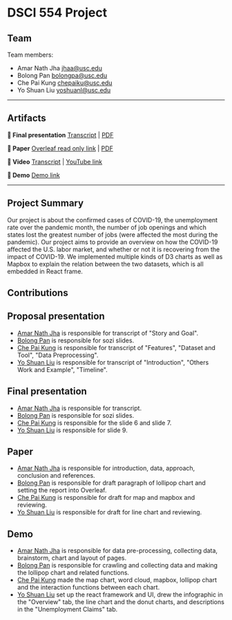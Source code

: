 # DSCI 554 Project

## Team

Team members:

- Amar Nath Jha <jhaa@usc.edu>
- Bolong Pan <bolongpa@usc.edu>
- Che Pai Kung <chepaiku@usc.edu>
- Yo Shuan Liu <yoshuanl@usc.edu>

---

## Artifacts

__🍿  Final presentation__ [Transcript](presentations/final/TRANSCRIPT.md) | [PDF](presentations/final/presentation.pdf)

__📄  Paper__ [Overleaf read only link](https://www.overleaf.com/read/wcfjvtjfkgpf) | [PDF](paper/paper.pdf)

__🎥  Video__ [Transcript](video/TRANSCRIPT.md) | [YouTube link](https://www.youtube.com/watch?v=op_lVUtDX3g&feature=youtu.be)

__🚢  Demo__  [Demo link](http://pdms.usc.edu/dsci-554-projects/project-ninjav/)

---

## Project Summary

Our project is about the confirmed cases of COVID-19, the unemployment rate over the pandemic month, the number of job openings and which states lost the greatest number of jobs (were affected the most during the pandemic). Our project aims to provide an overview on how the COVID-19 affected the U.S. labor market, and whether or not it is recovering from the impact of COVID-19. We implemented multiple kinds of D3 charts as well as Mapbox to explain the relation between the two datasets, which is all embedded in React frame.

## Contributions

## Proposal presentation

- [Amar Nath Jha](mailto:jhaa@usc.edu) is responsible for transcript of "Story and Goal".
- [Bolong Pan](mailto:bolongpa@usc.edu) is responsible for sozi slides.
- [Che Pai Kung](mailto:chepaiku@usc.edu) is responsible for transcript of "Features", "Dataset and Tool", "Data Preprocessing".
- [Yo Shuan Liu](mailto:yoshuanl@usc.edu) is responsible for transcript of "Introduction", "Others Work and Example", "Timeline".

## Final presentation

- [Amar Nath Jha](mailto:jhaa@usc.edu) is responsible for transcript.
- [Bolong Pan](mailto:bolongpa@usc.edu) is responsible for sozi slides.
- [Che Pai Kung](mailto:chepaiku@usc.edu) is responsible for the slide 6 and slide 7.
- [Yo Shuan Liu](mailto:yoshuanl@usc.edu) is responsible for slide 9.

## Paper

- [Amar Nath Jha](mailto:jhaa@usc.edu) is responsible for introduction, data, approach, conclusion and references.
- [Bolong Pan](mailto:bolongpa@usc.edu) is responsible for draft paragraph of lollipop chart and setting the report into Overleaf.
- [Che Pai Kung](mailto:chepaiku@usc.edu) is responsible for draft for map and mapbox and reviewing.
- [Yo Shuan Liu](mailto:yoshuanl@usc.edu) is responsible for draft for line chart and reviewing.

## Demo

- [Amar Nath Jha](mailto:jhaa@usc.edu) is responsible for data pre-processing, collecting data, brainstorm, chart and layout of pages.
- [Bolong Pan](mailto:bolongpa@usc.edu) is responsible for crawling and collecting data and making the lollipop chart and related functions.
- [Che Pai Kung](mailto:chepaiku@usc.edu) made the map chart, word cloud, mapbox, lollipop chart and the interaction functions between each chart.
- [Yo Shuan Liu](mailto:yoshuanl@usc.edu) set up the react framework and UI, drew the infographic in the "Overview" tab, the line chart and the donut charts, and descriptions in the "Unemployment Claims" tab.


